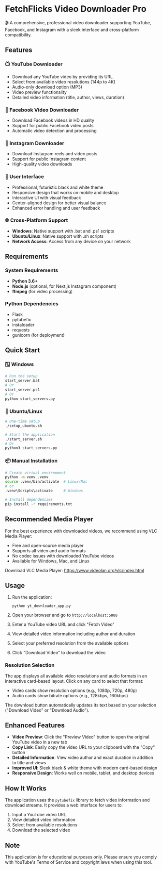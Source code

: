 # FetchFlicks Video Downloader Pro

🎬 A comprehensive, professional video downloader supporting YouTube, Facebook, and Instagram with a sleek interface and cross-platform compatibility.

## Features

### 📺 YouTube Downloader
- Download any YouTube video by providing its URL
- Select from available video resolutions (144p to 4K)
- Audio-only download option (MP3)
- Video preview functionality
- Detailed video information (title, author, views, duration)

### 📘 Facebook Video Downloader
- Download Facebook videos in HD quality
- Support for public Facebook video posts
- Automatic video detection and processing

### 📱 Instagram Downloader
- Download Instagram reels and video posts
- Support for public Instagram content
- High-quality video downloads

### 🎨 User Interface
- Professional, futuristic black and white theme
- Responsive design that works on mobile and desktop
- Interactive UI with visual feedback
- Center-aligned design for better visual balance
- Enhanced error handling and user feedback

### 🌐 Cross-Platform Support
- **Windows**: Native support with .bat and .ps1 scripts
- **Ubuntu/Linux**: Native support with .sh scripts
- **Network Access**: Access from any device on your network

## Requirements

### System Requirements
- **Python 3.6+**
- **Node.js** (optional, for Next.js Instagram component)
- **ffmpeg** (for video processing)

### Python Dependencies
- Flask
- pytubefix
- instaloader
- requests
- gunicorn (for deployment)

## Quick Start

### 🪟 Windows
```bash
# Run the setup
start_server.bat
# Or
start_server.ps1
# Or
python start_servers.py
```

### 🐧 Ubuntu/Linux
```bash
# One-time setup
./setup_ubuntu.sh

# Start the application
./start_server.sh
# Or
python3 start_servers.py
```

### 📦 Manual Installation
```bash
# Create virtual environment
python -m venv .venv
source .venv/bin/activate  # Linux/Mac
# or
.venv\Scripts\activate     # Windows

# Install dependencies
pip install -r requirements.txt
```

## Recommended Media Player

For the best experience with downloaded videos, we recommend using VLC Media Player:
- Free and open-source media player
- Supports all video and audio formats
- No codec issues with downloaded YouTube videos
- Available for Windows, Mac, and Linux

Download VLC Media Player: https://www.videolan.org/vlc/index.html

## Usage

1. Run the application:
   ```
   python yt_downloader_app.py
   ```

2. Open your browser and go to `http://localhost:5000`

3. Enter a YouTube video URL and click "Fetch Video"

4. View detailed video information including author and duration

5. Select your preferred resolution from the available options

6. Click "Download Video" to download the video

### Resolution Selection

The app displays all available video resolutions and audio formats in an interactive card-based layout. Click on any card to select that format:
- Video cards show resolution options (e.g., 1080p, 720p, 480p)
- Audio cards show bitrate options (e.g., 128kbps, 160kbps)

The download button automatically updates its text based on your selection ("Download Video" or "Download Audio").

## Enhanced Features

- **Video Preview**: Click the "Preview Video" button to open the original YouTube video in a new tab
- **Copy Link**: Easily copy the video URL to your clipboard with the "Copy" button
- **Detailed Information**: View video author and exact duration in addition to title and views
- **Improved UI**: Sleek black & white theme with modern card-based design
- **Responsive Design**: Works well on mobile, tablet, and desktop devices

## How It Works

The application uses the `pytubefix` library to fetch video information and download streams. It provides a web interface for users to:
1. Input a YouTube video URL
2. View detailed video information
3. Select from available resolutions
4. Download the selected video

## Note

This application is for educational purposes only. Please ensure you comply with YouTube's Terms of Service and copyright laws when using this tool.
